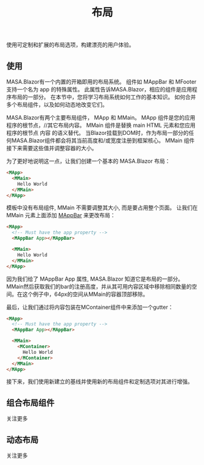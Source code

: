 ﻿---
order: 6
title: 布局
---

使用可定制和扩展的布局选项，构建漂亮的用户体验。

## 使用

MASA.Blazor有一个内置的开箱即用的布局系统。 组件如 MAppBar 和 MFooter 支持一个名为 app 的特殊属性。 此属性告诉MASA.Blazor，相应的组件是应用程序布局的一部分。 在本节中，您将学习布局系统如何工作的基本知识。 如何合并多个布局组件，以及如何动态地改变它们。

MASA.Blazor有两个主要布局组件， MApp 和 MMain。 MApp 组件是您的应用程序的根节点，<MApp>//其它布局内容</MApp>。 MMain 组件是替换 main HTML 元素和您应用程序的根节点 内容 的语义替代。 当Blazor挂载到DOM时，作为布局一部分的任何MASA.Blazor组件都会将其当前高度和/或宽度注册到框架核心。 MMain 组件接下来需要这些值并调整容器的大小。

为了更好地说明这一点，让我们创建一个基本的 MASA.Blazor 布局：

```html
<MApp>
  <MMain>
    Hello World
  </MMain>
</MApp>
```

模板中没有布局组件, MMain 不需要调整其大小, 而是要占用整个页面。 让我们在 MMain 元素上面添加 [MAppBar](/components/appbar) 来更改布局：

```html
<MApp>
  <!-- Must have the app property -->
  <MAppBar App></MAppBar>

  <MMain>
    Hello World
  </MMain>
</MApp>
```

因为我们给了 MAppBar App 属性, MASA.Blazor 知道它是布局的一部分。 MMain然后获取我们的bar的注册高度，并从其可用内容区域中移除相同数量的空间。在这个例子中，64px的空间从MMain的容器顶部移除。

最后，让我们通过将内容包装在MContainer组件中来添加一个gutter：

```html
<MApp>
  <!-- Must have the app property -->
  <MAppBar App></MAppBar>

  <MMain>
    <MContainer>
      Hello World
    </MContainer>
  </MMain>
</MApp>
```

接下来，我们使用新建立的基线并使用新的布局组件和定制选项对其进行增强。

## 组合布局组件

关注更多

## 动态布局

关注更多


